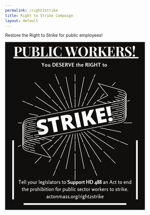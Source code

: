 ```yaml
---
permalink: /right2strike
title: Right to Strike Campaign
layout: default
---
```

Restore the Right to Strike for public employees!



<script charset="utf-8" type="text/javascript" src="//js.hsforms.net/forms/shell.js"></script>

<script>
  hbspt.forms.create({
	region: "na1",
	portalId: "6201350",
	formId: "4cc0ca22-fecd-4e1d-8ab1-44d902ba3e4b"
});
</script>



![Right to Strike Image](/img/right-to-strike.png)